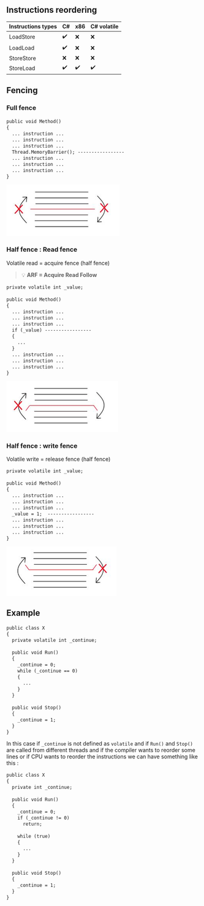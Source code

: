 ## Instructions reordering

| Instructions types | C#  					| x86 					| C# volatile 			|
| ------------------ | --- 					| --- 					| ----------- 			|
| LoadStore          | :heavy_check_mark:   | :x:   				| :x:           		|
| LoadLoad           | :heavy_check_mark:   | :x:   				| :x:           		|
| StoreStore         | :x:   				| :x:					| :x:           		|
| StoreLoad          | :heavy_check_mark:   | :heavy_check_mark:   	| :heavy_check_mark:   	|

## Fencing
### Full fence
```Csharp
public void Method()
{
  ... instruction ...
  ... instruction ...
  ... instruction ...
  Thread.MemoryBarrier(); -----------------
  ... instruction ...
  ... instruction ...
  ... instruction ...
}
```
![full fence](img/full.jpg)
### Half fence : Read fence
Volatile read = acquire fence (half fence)

> :bulb: **ARF = Acquire Read Follow**

```Csharp
private volatile int _value;

public void Method()
{
  ... instruction ...
  ... instruction ...
  ... instruction ...
  if (_value) -----------------
  {
    ...
  }
  ... instruction ...
  ... instruction ...
  ... instruction ...
}
```
![read fence](img/read.jpg)
### Half fence : write fence
Volatile write = release fence (half fence)
```Csharp
private volatile int _value;

public void Method()
{
  ... instruction ...
  ... instruction ...
  ... instruction ...
  _value = 1;  -----------------
  ... instruction ...
  ... instruction ...
  ... instruction ...
}
```
![write fence](img/write.jpg)

## Example
```CSharp
public class X 
{
  private volatile int _continue;
  
  public void Run()
  {
    _continue = 0;
    while (_continue == 0)
    {
      ...
    }
  }
  
  public void Stop()
  {
    _continue = 1;
  }
}
```
In this case if `_continue` is not defined as `volatile` and if `Run()` and `Stop()` are called from different threads and if the compiler wants to reorder some lines or if CPU wants to reorder the instructions we can have something like this :
```CSharp
public class X 
{
  private int _continue;
  
  public void Run()
  {
    _continue = 0;
    if (_continue != 0)
      return;
    
    while (true)
    {
      ...
    }
  }
  
  public void Stop()
  {
    _continue = 1;
  }
}
```
